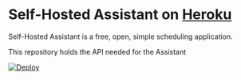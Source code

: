 # Self-Hosted Assistant on [Heroku](http://heroku.com)

Self-Hosted Assistant is a free, open, simple scheduling application.

This repository holds the API needed for the Assistant 

[![Deploy](https://www.herokucdn.com/deploy/button.svg)](https://heroku.com/deploy)
